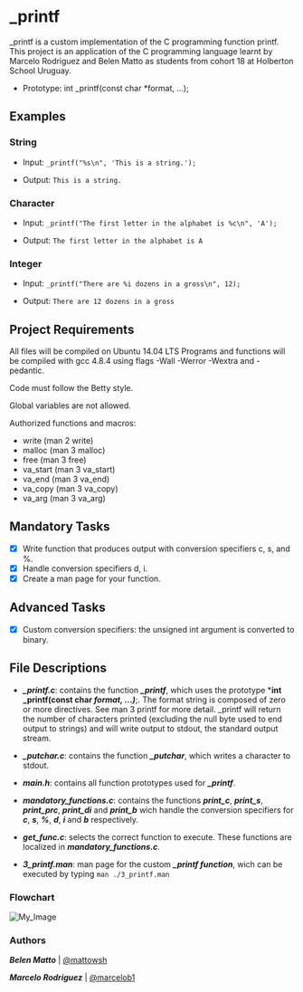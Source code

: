 

# _printf  

_printf   is a custom implementation of the C programming function printf. This project is an application of the C 
programming language learnt by Marcelo Rodriguez and Belen Matto as students from cohort 18 at Holberton School Uruguay.

- Prototype: int _printf(const char *format, ...);

## Examples

### String

- Input: `_printf("%s\n", 'This is a string.');`

- Output: `This is a string.`

### Character

- Input: `_printf("The first letter in the alphabet is %c\n", 'A');`

- Output: `The first letter in the alphabet is A`

### Integer

- Input: `_printf("There are %i dozens in a gross\n", 12);`

- Output: `There are 12 dozens in a gross`


## Project Requirements

All files will be compiled on Ubuntu 14.04 LTS
Programs and functions will be compiled with gcc 4.8.4 using flags -Wall -Werror -Wextra and -pedantic.

Code must follow the Betty style.

Global variables are not allowed.

Authorized functions and macros:
- write (man 2 write)
- malloc (man 3 malloc)
- free (man 3 free)
- va_start (man 3 va_start)
- va_end (man 3 va_end)
- va_copy (man 3 va_copy)
- va_arg (man 3 va_arg)

## Mandatory Tasks

- [x]  Write function that produces output with conversion specifiers c, s, and %.
- [x]  Handle conversion specifiers d, i.
- [x]  Create a man page for your function.

## Advanced Tasks
- [x] Custom conversion specifiers: the unsigned int argument is converted to binary.

## File Descriptions
- ***_printf.c***:  contains the function  ***_printf***, which uses the prototype ***int _printf(const char *format, ...)***;. The format string is composed of zero or more directives. See man 3 printf for more detail. _printf will return the number of characters printed (excluding the null byte used to end output to strings) and will write output to stdout, the standard output stream.

- ***_putchar.c***:  contains the function ***_putchar***, which writes a character to stdout.

- ***main.h***:  contains all function prototypes used for ***_printf***.

- ***mandatory_functions.c***:  contains the functions ***print_c***, ***print_s***, ***print_prc***, ***print_di*** and ***print_b*** wich handle the conversion specifiers for ***c***, ***s***, ***%***, ***d***, ***i*** and ***b*** respectively.

- ***get_func.c***: selects the correct function to execute. These functions are localized in ***mandatory_functions.c***.

- ***3_printf.man***:  man page for the custom ***_printf function***, wich can be executed by typing `man ./3_printf.man`

### Flowchart
![My_Image](../downloads/vaa.png)

### Authors

 ***Belen Matto*** | [@mattowsh](www.github.com/mattowsh)

 ***Marcelo Rodriguez*** | [@marcelob1](www.github.com/marcelorb1)
